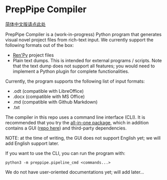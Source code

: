 # PrepPipe Compiler

[简体中文版请点此处](README.md)

PrepPipe Compiler is a (work-in-progress) Python program that generates visual novel project files from rich-text input. We currently support the following formats out of the box:
  * [Ren'Py](https://www.renpy.org/) project files
  * Plain text dumps. This is intended for external programs / scripts. Note that the text dump does not support all features; you would need to implement a Python plugin for complete functionalities.

Currently, the program supports the following list of input formats:
  * .odt (compatible with LibreOffice)
  * .docx (compatible with MS Office)
  * .md (compatible with Github Markdown)
  * .txt

The compiler in this repo uses a command line interface (CLI). It is recommended that you try the [all-in-one package](https://github.com/PrepPipe/preppipe-latest-all-in-one), which in addition contains a GUI ([repo here](https://github.com/PrepPipe/preppipe_gui)) and third-party dependencies.

NOTE: at the time of writing, the GUI does not support English yet; we will add English support later.

If you want to use the CLI, you can run the program with:
```
python3 -m preppipe.pipeline_cmd <commands...>
```

We do not have user-oriented documentations yet; will add later...
